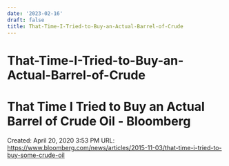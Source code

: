 ```yaml
---
date: '2023-02-16'
draft: false
title: That-Time-I-Tried-to-Buy-an-Actual-Barrel-of-Crude
---
```


# That-Time-I-Tried-to-Buy-an-Actual-Barrel-of-Crude

# That Time I Tried to Buy an Actual Barrel of Crude Oil - Bloomberg
Created: April 20, 2020 3:53 PM
URL: https://www.bloomberg.com/news/articles/2015-11-03/that-time-i-tried-to-buy-some-crude-oil
